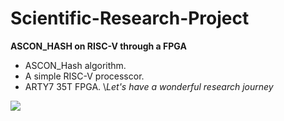 # Scientific-Research-Project
**ASCON_HASH on RISC-V through a FPGA**
- ASCON_Hash algorithm.
- A simple RISC-V processcor.
- ARTY7 35T FPGA.
\\*Let's have a wonderful research journey*
<img src="https://i.pinimg.com/564x/67/3f/ee/673fee45741507ce4ebfc32b596dee9b.jpg">
